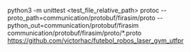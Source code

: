 python3 -m unittest <test_file_relative_path>
protoc --proto_path=communication/protobuf/firasim/proto --python_out=communication/protobuf/firasim communication/protobuf/firasim/proto/*.proto
https://github.com/victorhac/futebol_robos_laser_gym_utfpr